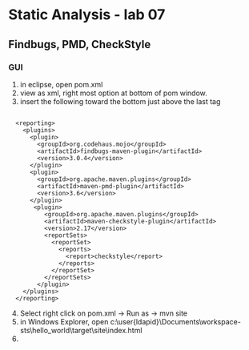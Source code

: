 # Static Analysis - lab 07
## Findbugs, PMD, CheckStyle


### GUI
1. in eclipse, open pom.xml
2. view as xml, right most option at bottom of pom window.
3. insert the following toward the bottom just above the last tag


```

  <reporting>
    <plugins>
      <plugin>
        <groupId>org.codehaus.mojo</groupId>
        <artifactId>findbugs-maven-plugin</artifactId>
        <version>3.0.4</version>
      </plugin>
      <plugin>
        <groupId>org.apache.maven.plugins</groupId>
        <artifactId>maven-pmd-plugin</artifactId>
        <version>3.6</version>
      </plugin>
       <plugin>
          <groupId>org.apache.maven.plugins</groupId>
          <artifactId>maven-checkstyle-plugin</artifactId>
          <version>2.17</version>
          <reportSets>
            <reportSet>
              <reports>
                <report>checkstyle</report>
              </reports>
            </reportSet>
          </reportSets>
        </plugin>
    </plugins>
  </reporting>

```

4. Select right click on pom.xml -> Run as -> mvn site
5. in Windows Explorer, open c:\user\{ldapid}\Documents\workspace-sts\hello_world\target\site\index.html
6. 
